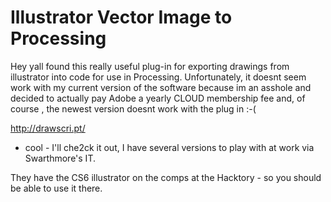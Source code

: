 # Illustrator Vector Image to Processing

Hey yall found this really useful plug-in for exporting drawings from illustrator into code for use in Processing. Unfortunately, it doesnt seem work with my current version of the software because im an asshole and decided to actually pay Adobe a yearly CLOUD membership fee and, of course , the newest version doesnt work with the plug in :-(

[](http://drawscri.pt/)http://drawscri.pt/

*   cool - I'll che2ck it out, I have several versions to play with at work via Swarthmore's IT.

They have the CS6 illustrator on the comps at the Hacktory - so you should be able to use it there.  